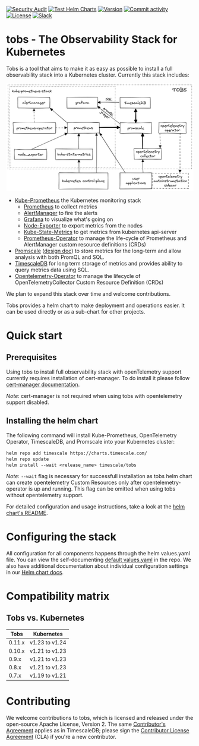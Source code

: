 [![Security Audit](https://github.com/timescale/tobs/actions/workflows/sec-audit.yml/badge.svg)](https://github.com/timescale/tobs/actions/workflows/sec-audit.yml)
[![Test Helm Charts](https://github.com/timescale/tobs/actions/workflows/tests.yml/badge.svg)](https://github.com/timescale/tobs/actions/workflows/tests.yml)
[![Version](https://img.shields.io/github/v/release/timescale/tobs)](https://github.com/timescale/tobs/releases)
[![Commit activity](https://img.shields.io/github/commit-activity/m/timescale/tobs)](https://github.com/timescale/tobs/pulse/monthly)
[![License](https://img.shields.io/github/license/timescale/tobs)](https://github.com/timescale/tobs/blob/main/LICENSE)
[![Slack](https://img.shields.io/badge/chat-join%20slack-brightgreen.svg)](https://timescaledb.slack.com/)

# tobs - The Observability Stack for Kubernetes

Tobs is a tool that aims to make it as easy as possible to install a full observability
stack into a Kubernetes cluster. Currently this stack includes:

<img src="docs/assets/tobs-arch.png" alt="Tobs Architecture Diagram" width="800"/>

* [Kube-Prometheus](https://github.com/prometheus-operator/kube-prometheus#kube-prometheus) the Kubernetes monitoring stack
  * [Prometheus](https://github.com/prometheus/prometheus) to collect metrics
  * [AlertManager](https://github.com/prometheus/alertmanager#alertmanager-) to fire the alerts
  * [Grafana](https://github.com/grafana/grafana) to visualize what's going on
  * [Node-Exporter](https://github.com/prometheus/node_exporter) to export metrics from the nodes
  * [Kube-State-Metrics](https://github.com/kubernetes/kube-state-metrics) to get metrics from kubernetes api-server
  * [Prometheus-Operator](https://github.com/prometheus-operator/prometheus-operator#prometheus-operator) to manage the life-cycle of Prometheus and AlertManager custom resource definitions (CRDs)
* [Promscale](https://github.com/timescale/promscale) ([design doc](https://tsdb.co/prom-design-doc)) to store metrics for the long-term and allow analysis with both PromQL and SQL.
* [TimescaleDB](https://github.com/timescale/timescaledb) for long term storage of metrics and provides ability to query metrics data using SQL.
* [Opentelemetry-Operator](https://github.com/open-telemetry/opentelemetry-operator#opentelemetry-operator-for-kubernetes) to manage the lifecycle of OpenTelemetryCollector Custom Resource Definition (CRDs)

We plan to expand this stack over time and welcome contributions.

Tobs provides a helm chart to make deployment and operations easier. It can be used directly or as a sub-chart for other projects.

# Quick start

## Prerequisites

Using tobs to install full observability stack with openTelemetry support currently requires installation of cert-manager.
To do install it please follow [cert-manager documentation](https://cert-manager.io/docs/installation/).

*Note*: cert-manager is not required when using tobs with opentelemetry support disabled.

## Installing the helm chart

The following command will install Kube-Prometheus, OpenTelemetry Operator, TimescaleDB, and Promscale
into your Kubernetes cluster:

```
helm repo add timescale https://charts.timescale.com/
helm repo update
helm install --wait <release_name> timescale/tobs
```

*Note*: `--wait` flag is necessary for successfull installation as tobs helm chart can create opentelemetry Custom Resources only after opentelemetry-operator is up and running. This flag can be omitted when using tobs without opentelemetry support.

For detailed configuration and usage instructions, take a look at the [helm chart's README](/chart/README.md).

# Configuring the stack

All configuration for all components happens through the helm values.yaml file.
You can view the self-documenting [default values.yaml](chart/values.yaml) in the repo.
We also have additional documentation about individual configuration settings in our
[Helm chart docs](chart/README.md#configuring-helm-chart).

# Compatibility matrix

## Tobs vs. Kubernetes

| Tobs   | Kubernetes     |
|--------|----------------|
| 0.11.x | v1.23 to v1.24 |
| 0.10.x | v1.21 to v1.23 |
| 0.9.x  | v1.21 to v1.23 |
| 0.8.x  | v1.21 to v1.23 |
| 0.7.x  | v1.19 to v1.21 |

# Contributing

We welcome contributions to tobs, which is
licensed and released under the open-source Apache License, Version 2.  The
same [Contributor's
Agreement](https://github.com/timescale/timescaledb/blob/master/CONTRIBUTING.md)
applies as in TimescaleDB; please sign the [Contributor License
Agreement](https://cla-assistant.io/timescale/tobs) (CLA) if
you're a new contributor.
